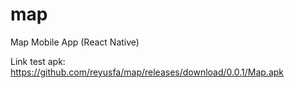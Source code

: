 # map
Map Mobile App (React Native)

Link test apk: https://github.com/reyusfa/map/releases/download/0.0.1/Map.apk
